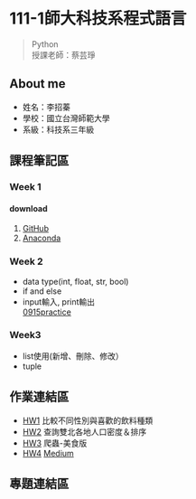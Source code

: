 # 111-1師大科技系程式語言 

> Python <br>
> 授課老師：蔡芸琤

## About me 
 * 姓名：李招蓁
 * 學校：國立台灣師範大學
 * 系級：科技系三年級
## 課程筆記區
### Week 1
#### download 
1. [GitHub](https://github.com/) <br>
2. [Anaconda](https://www.anaconda.com/products/distribution)
### Week 2 
- data type(int, float, str, bool)
- if and else
- input輸入, print輸出<br>
   [0915practice](https://github.com/janliex/PL/blob/main/practice1.ipynb)
### Week3
- list使用(新增、刪除、修改）
- tuple

## 作業連結區
- [HW1](https://github.com/janliex/PL/blob/main/HW1_folder/HW1.ipynb)
  比較不同性別與喜歡的飲料種類
- [HW2](https://github.com/janliex/PL/blob/main/HW2_folder/HW2.ipynb)
   查詢雙北各地人口密度＆排序
- [HW3](https://github.com/janliex/PL/blob/main/HW3_folder/HW3.ipynb)
   爬蟲-美食版 
- [HW4](https://medium.com/@jenny.lee.91518/使用文字探勘分析臺南美食-74a499eed724) [Medium](https://medium.com/@jenny.lee.91518/使用文字探勘分析臺南美食-74a499eed724)
## 專題連結區
